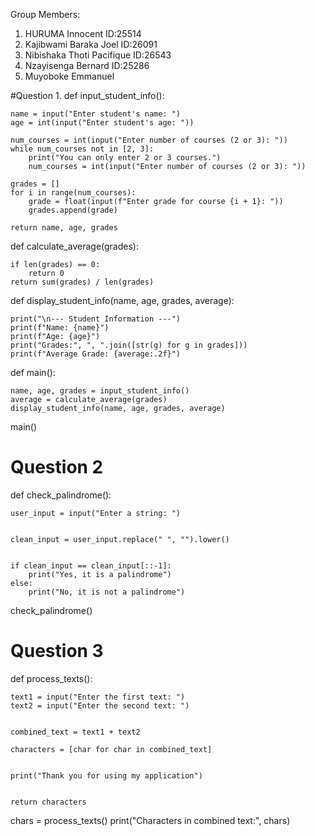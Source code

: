 Group Members:
1. HURUMA Innocent           ID:25514
2. Kajibwami Baraka Joel     ID:26091
3. Nibishaka Thoti Pacifique ID:26543
4. Nzayisenga Bernard        ID:25286
5. Muyoboke Emmanuel




#Question 1. 
def input_student_info():

    name = input("Enter student's name: ")
    age = int(input("Enter student's age: "))
    
    num_courses = int(input("Enter number of courses (2 or 3): "))
    while num_courses not in [2, 3]:
        print("You can only enter 2 or 3 courses.")
        num_courses = int(input("Enter number of courses (2 or 3): "))
    
    grades = []
    for i in range(num_courses):
        grade = float(input(f"Enter grade for course {i + 1}: "))
        grades.append(grade)

    return name, age, grades

def calculate_average(grades):
    
    if len(grades) == 0:
        return 0
    return sum(grades) / len(grades)

def display_student_info(name, age, grades, average):
   
    print("\n--- Student Information ---")
    print(f"Name: {name}")
    print(f"Age: {age}")
    print("Grades:", ", ".join([str(g) for g in grades]))
    print(f"Average Grade: {average:.2f}")

def main():
   
    name, age, grades = input_student_info()
    average = calculate_average(grades)
    display_student_info(name, age, grades, average)
main()


# Question 2
def check_palindrome():
   
    user_input = input("Enter a string: ")

   
    clean_input = user_input.replace(" ", "").lower()

    
    if clean_input == clean_input[::-1]:
        print("Yes, it is a palindrome")
    else:
        print("No, it is not a palindrome")
check_palindrome()

# Question 3
def process_texts():
    
    text1 = input("Enter the first text: ")
    text2 = input("Enter the second text: ")

 
    combined_text = text1 + text2

    characters = [char for char in combined_text]


    print("Thank you for using my application")

 
    return characters


chars = process_texts()
print("Characters in combined text:", chars)
